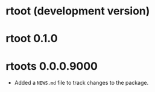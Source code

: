# rtoot (development version)

# rtoot 0.1.0

# rtoots 0.0.0.9000

* Added a `NEWS.md` file to track changes to the package.

